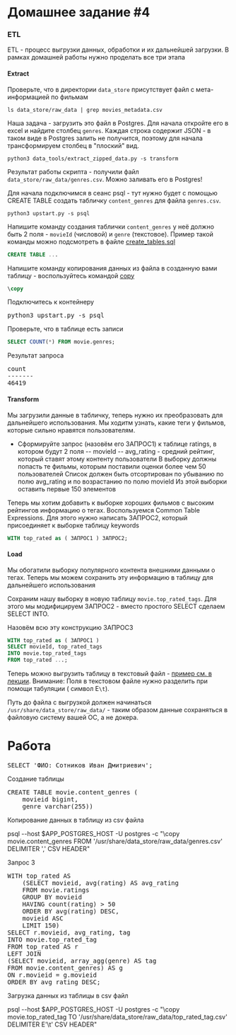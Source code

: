 # Домашнее задание #4

### ETL

ETL - процесс выгрузки данных, обработки и их дальнейшей загрузки. В рамках домашней работы нужно проделать все три этапа

#### Extract

Проверьте, что в директории `data_store` присутствует файл с мета-информацией по фильмам

```shell script
ls data_store/raw_data | grep movies_metadata.csv
```

Наша задача - загрузить это файл в Postgres. Для начала откройте его в excel и найдите столбец `genres`.
Каждая строка содержит JSON - в таком виде в Postgres залить не получится, поэтому для начала трансформируем столбец в "плоский" вид.

```shell script
python3 data_tools/extract_zipped_data.py -s transform
```

Результат работы скрипта - получили файл `data_store/raw_data/genres.csv`. Можно заливать его в Postgres!

Для начала подключимся в сеанс psql - тут нужно будет с помощью CREATE TABLE создать табличку `content_genres` для файла `genres.csv`.

```shell script
python3 upstart.py -s psql
``` 

Напишите команду создания таблички `content_genres` у неё должно быть 2 поля - `movieId` (числовой) и `genre` (текстовое).  Пример такой команды можно подсмотреть в файле [create_tables.sql](../docker_compose/postgres_host/create_tables.sql)
```sql
CREATE TABLE ...
```

Напишите команду копирования данных из файла в созданную вами таблицу - воспользуйтесь командой [copy](https://github.com/adzhumurat/data_management/blob/master/slides/postgres_db.md#data-importexport)
```sql
\copy
```

Подключитесь к контейнеру
<pre>
python3 upstart.py -s psql
</pre>

Проверьте, что в таблице есть записи
```sql
SELECT COUNT(*) FROM movie.genres;
```

Результат запроса
<pre>
count
-------
46419
</pre>

#### Transform

Мы загрузили данные в табличку, теперь нужно их преобразовать для дальнейшего использования. Мы ходитм узнать, какие теги у фильмов, которые сильно нравятся пользователям.

- Сформируйте запрос (назовём его ЗАПРОС1) к таблице ratings, в котором будут 2 поля
-- movieId
-- avg_rating - средний рейтинг, который ставят этому контенту пользователи
В выборку должны попасть те фильмы, которым поставили оценки более чем 50 пользователей
Список должен быть отсортирован по убыванию по полю avg_rating и по возрастанию по полю movieId
Из этой выборки оставить первые 150 элементов

Теперь мы хотим добавить к выборке хороших фильмов с высоким рейтингов информацию о тегах. Воспользуемся Common Table Expressions. Для этого нужно написать ЗАПРОС2, который присоединяет к выборке таблицу keywords

```sql
WITH top_rated as ( ЗАПРОС1 ) ЗАПРОС2;
```

#### Load

Мы обогатили выборку популярного контента внешними данными о тегах. Теперь мы можем сохранить эту информацию в таблицу для дальнейшего использования

Сохраним нашу выборку в новую таблицу `movie.top_rated_tags`. Для этого мы модифицируем ЗАПРОС2 - вместо простого SELECT сделаем SELECT INTO.

Назовём всю эту конструкцию ЗАПРОС3
```sql
WITH top_rated as ( ЗАПРОС1 )
SELECT movieId, top_rated_tags
INTO movie.top_rated_tags
FROM top_rated ...;
```

Теперь можно выгрузить таблицу в текстовый файл - [пример см. в лекции](https://github.com/adzhumurat/data_management/blob/master/slides/postgres_db.md#data-importexport).
Внимание: Поля в текстовом файле нужно разделить при помощи табуляции ( символ E`\t`).

Путь до файла с выгрузкой должен начинаться `/usr/share/data_store/raw_data/` - таким образом данные сохраняться в файловую систему вашей ОС, а не докера.
# Работа
<pre>
SELECT 'ФИО: Сотников Иван Дмитриевич';
</pre>
Создание таблицы
<pre>
CREATE TABLE movie.content_genres (
    movieid bigint,
    genre varchar(255))
</pre>
Копирование данных в таблицу из csv файла

psql --host $APP_POSTGRES_HOST -U postgres -c "\\copy movie.content_genres FROM '/usr/share/data_store/raw_data/genres.csv' DELIMITER ',' CSV HEADER"

Запрос 3
<pre>
WITH top_rated AS 
    (SELECT movieid, avg(rating) AS avg_rating
    FROM movie.ratings
    GROUP BY movieid
    HAVING count(rating) > 50
    ORDER BY avg(rating) DESC,
    movieid ASC
    LIMIT 150)
SELECT r.movieid, avg_rating, tag
INTO movie.top_rated_tag
FROM top_rated AS r
LEFT JOIN
(SELECT movieid, array_agg(genre) AS tag
FROM movie.content_genres) AS g
ON r.movieid = g.movieid
ORDER BY avg_rating DESC;
</pre>
Загрузка данных из таблицы в csv файл

psql --host $APP_POSTGRES_HOST -U postgres -c "\\copy movie.top_rated_tag TO '/usr/share/data_store/raw_data/top_rated_tag.csv' DELIMITER E'\t' CSV HEADER"
